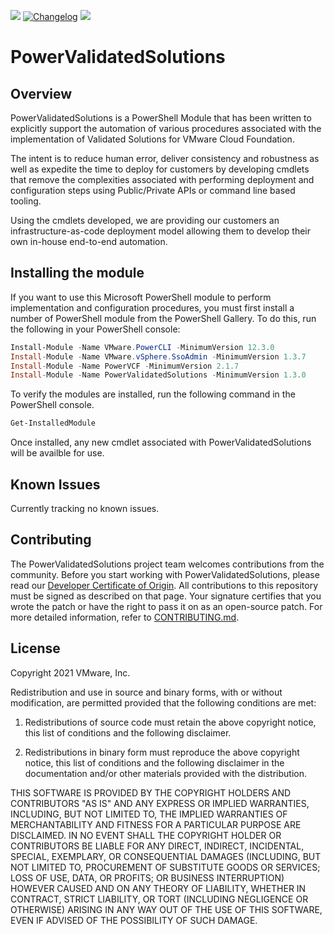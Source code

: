 ![](https://img.shields.io/powershellgallery/v/PowerValidatedSolutions?style=for-the-badge)
[<img alt="Changelog" src="https://img.shields.io/badge/Changelog-Read-blue?style=for-the-badge">](CHANGELOG.md)
![](https://img.shields.io/powershellgallery/dt/PowerValidatedSolutions?style=for-the-badge)

# PowerValidatedSolutions
## Overview
PowerValidatedSolutions is a PowerShell Module that has been written to explicitly support the automation of various procedures associated with the implementation of Validated Solutions for VMware Cloud Foundation. 

The intent is to reduce human error, deliver consistency and robustness as well as expedite the time to deploy for customers by developing cmdlets that remove the complexities associated with performing deployment and configuration steps using Public/Private APIs or command line based tooling.

Using the cmdlets developed, we are providing our customers an infrastructure-as-code deployment model allowing them to develop their own in-house end-to-end automation.

## Installing the module

If you want to use this Microsoft PowerShell module to perform implementation and configuration procedures, you must first install a number of PowerShell module from the PowerShell Gallery. To do this, run the following in your PowerShell console:

```PowerShell
Install-Module -Name VMware.PowerCLI -MinimumVersion 12.3.0
Install-Module -Name VMware.vSphere.SsoAdmin -MinimumVersion 1.3.7
Install-Module -Name PowerVCF -MinimumVersion 2.1.7
Install-Module -Name PowerValidatedSolutions -MinimumVersion 1.3.0
```

To verify the modules are installed, run the following command in the PowerShell console.

```PowerShell
Get-InstalledModule
```

Once installed, any new cmdlet associated with PowerValidatedSolutions will be availble for use.

## Known Issues

Currently tracking no known issues.
                                    
## Contributing

The PowerValidatedSolutions project team welcomes contributions from the community. Before you start working with PowerValidatedSolutions, please
read our [Developer Certificate of Origin](https://cla.vmware.com/dco). All contributions to this repository must be
signed as described on that page. Your signature certifies that you wrote the patch or have the right to pass it on
as an open-source patch. For more detailed information, refer to [CONTRIBUTING.md](CONTRIBUTING.md).

## License

Copyright 2021 VMware, Inc.

Redistribution and use in source and binary forms, with or without modification, are permitted provided that the following conditions are met:

1. Redistributions of source code must retain the above copyright notice, this list of conditions and the following disclaimer.

2. Redistributions in binary form must reproduce the above copyright notice, this list of conditions and the following disclaimer in the documentation and/or other materials provided with the distribution.

THIS SOFTWARE IS PROVIDED BY THE COPYRIGHT HOLDERS AND CONTRIBUTORS "AS IS" AND ANY EXPRESS OR IMPLIED WARRANTIES, INCLUDING, BUT NOT LIMITED TO, THE IMPLIED WARRANTIES OF MERCHANTABILITY AND FITNESS FOR A PARTICULAR PURPOSE ARE DISCLAIMED. IN NO EVENT SHALL THE COPYRIGHT HOLDER OR CONTRIBUTORS BE LIABLE FOR ANY DIRECT, INDIRECT, INCIDENTAL, SPECIAL, EXEMPLARY, OR CONSEQUENTIAL DAMAGES (INCLUDING, BUT NOT LIMITED TO, PROCUREMENT OF SUBSTITUTE GOODS OR SERVICES; LOSS OF USE, DATA, OR PROFITS; OR BUSINESS INTERRUPTION) HOWEVER CAUSED AND ON ANY THEORY OF LIABILITY, WHETHER IN CONTRACT, STRICT LIABILITY, OR TORT (INCLUDING NEGLIGENCE OR OTHERWISE) ARISING IN ANY WAY OUT OF THE USE OF THIS SOFTWARE, EVEN IF ADVISED OF THE POSSIBILITY OF SUCH DAMAGE.